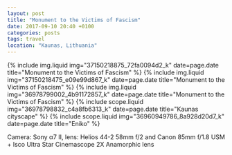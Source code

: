 ```yaml
---
layout: post
title: "Monument to the Victims of Fascism"
date: 2017-09-10 20:40 +0100
categories: posts
tags: travel
location: "Kaunas, Lithuania"
---
```


{% include img.liquid img="37150218875_72fa0094d2_k" date=page.date title="Monument to the Victims of Fascism" %}
{% include img.liquid img="37150218475_e09e99d867_k" date=page.date title="Monument to the Victims of Fascism" %}
{% include img.liquid img="36978799002_4b91172857_k" date=page.date title="Monument to the Victims of Fascism" %}
{% include scope.liquid img="36978798832_c4a8fb6313_k" date=page.date title="Kaunas cityscape" %}
{% include scope.liquid img="36960949786_8a928d20d7_k" date=page.date title="Eniko" %}

Camera: Sony α7 II, lens: Helios 44-2 58mm f/2 and Canon 85mm f/1.8 USM + Isco Ultra Star Cinemascope 2X Anamorphic lens
